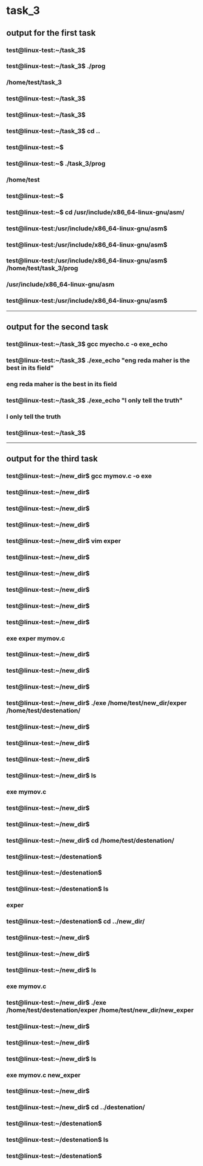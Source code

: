 # task_3


## output for the first task


### test@linux-test:~/task_3$ 
### test@linux-test:~/task_3$ ./prog
### /home/test/task_3
### test@linux-test:~/task_3$ 
### test@linux-test:~/task_3$ 
### test@linux-test:~/task_3$ cd ..
### test@linux-test:~$ 
### test@linux-test:~$ ./task_3/prog
### /home/test
### test@linux-test:~$ 
### test@linux-test:~$ cd /usr/include/x86_64-linux-gnu/asm/
### test@linux-test:/usr/include/x86_64-linux-gnu/asm$ 
### test@linux-test:/usr/include/x86_64-linux-gnu/asm$ 
### test@linux-test:/usr/include/x86_64-linux-gnu/asm$ /home/test/task_3/prog 
### /usr/include/x86_64-linux-gnu/asm
### test@linux-test:/usr/include/x86_64-linux-gnu/asm$ 


-------------------------------------------------------------------------------------------



## output for the second task


### test@linux-test:~/task_3$ gcc myecho.c -o exe_echo
### test@linux-test:~/task_3$ ./exe_echo "eng reda maher is the best in its field"
### eng reda maher is the best in its field
### test@linux-test:~/task_3$ ./exe_echo "I only tell the truth"
### I only tell the truth
### test@linux-test:~/task_3$ 

-------------------------------------------------------------------------------------------


## output for the third task


### test@linux-test:~/new_dir$ gcc mymov.c -o exe
### test@linux-test:~/new_dir$ 
### test@linux-test:~/new_dir$ 
### test@linux-test:~/new_dir$ 
### test@linux-test:~/new_dir$ vim exper
### test@linux-test:~/new_dir$ 
### test@linux-test:~/new_dir$
### test@linux-test:~/new_dir$ 
### test@linux-test:~/new_dir$ 
### test@linux-test:~/new_dir$
### exe  exper  mymov.c
### test@linux-test:~/new_dir$
### test@linux-test:~/new_dir$ 
### test@linux-test:~/new_dir$ 
### test@linux-test:~/new_dir$ ./exe /home/test/new_dir/exper /home/test/destenation/
### test@linux-test:~/new_dir$ 
### test@linux-test:~/new_dir$ 
### test@linux-test:~/new_dir$ 
### test@linux-test:~/new_dir$ ls
### exe  mymov.c
### test@linux-test:~/new_dir$ 
### test@linux-test:~/new_dir$ 
### test@linux-test:~/new_dir$ cd /home/test/destenation/
### test@linux-test:~/destenation$ 
### test@linux-test:~/destenation$ 
### test@linux-test:~/destenation$ ls
### exper
### test@linux-test:~/destenation$ cd ../new_dir/
### test@linux-test:~/new_dir$ 
### test@linux-test:~/new_dir$ 
### test@linux-test:~/new_dir$ ls
### exe  mymov.c
### test@linux-test:~/new_dir$ ./exe /home/test/destenation/exper /home/test/new_dir/new_exper
### test@linux-test:~/new_dir$ 
### test@linux-test:~/new_dir$ 
### test@linux-test:~/new_dir$ ls
### exe  mymov.c  new_exper
### test@linux-test:~/new_dir$ 
### test@linux-test:~/new_dir$ cd ../destenation/
### test@linux-test:~/destenation$ 
### test@linux-test:~/destenation$ ls
### test@linux-test:~/destenation$ 



